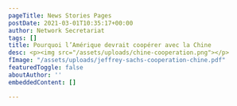 ```yaml
---
pageTitle: News Stories Pages
postDate: 2021-03-01T10:35:17+00:00
author: Network Secretariat
tags: []
title: Pourquoi l’Amérique devrait coopérer avec la Chine
desc: <p><img src="/assets/uploads/chine-cooperation.png"></p>
fImage: "/assets/uploads/jeffrey-sachs-cooperation-chine.pdf"
featuredToggle: false
aboutAuthor: ''
embeddedContent: []

---
```


